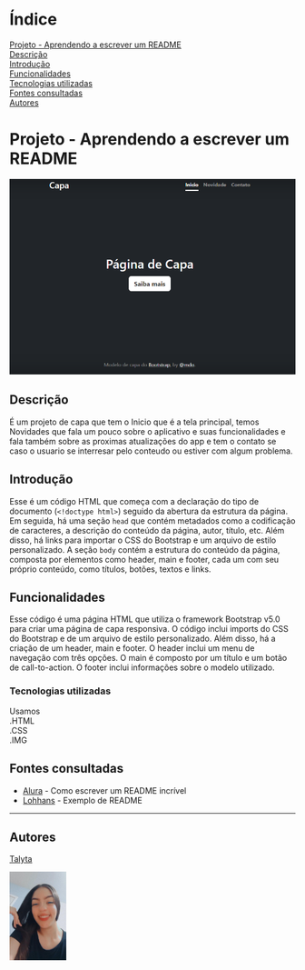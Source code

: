 # Índice

[Projeto - Aprendendo a escrever um README](#projeto---aprendendo-a-escrever-um-readme)  
[Descrição](#descri%C3%A7%C3%A3o)  
[Introdução](#introdu%C3%A7%C3%A3o)  
[Funcionalidades](#funcionalidades)  
[Tecnologias utilizadas](#tecnologias-utilizadas)  
[Fontes consultadas](#fontes-consultadas)  
[Autores](#autores)  

# Projeto - Aprendendo a escrever um README

![image info](https://github.com/poxxataly26/portfolio-pessoal/blob/main/Img/Capa.png)

## Descrição
É um projeto de capa que tem o Inicio que é a tela principal, temos Novidades que fala um pouco sobre o aplicativo e suas funcionalidades e fala também sobre as proximas atualizações do app e tem o contato se caso o usuario se interresar pelo conteudo ou estiver com algum problema.

## Introdução
Esse é um código HTML que começa com a declaração do tipo de documento (`<!doctype html>`) seguido da abertura da estrutura da página. Em seguida, há uma seção `head` que contém metadados como a codificação de caracteres, a descrição do conteúdo da página, autor, título, etc. Além disso, há links para importar o CSS do Bootstrap e um arquivo de estilo personalizado. A seção `body` contém a estrutura do conteúdo da página, composta por elementos como header, main e footer, cada um com seu próprio conteúdo, como títulos, botões, textos e links.

## Funcionalidades
Esse código é uma página HTML que utiliza o framework Bootstrap v5.0 para criar uma página de capa responsiva. O código inclui imports do CSS do Bootstrap e de um arquivo de estilo personalizado. Além disso, há a criação de um header, main e footer. O header inclui um menu de navegação com três opções. O main é composto por um título e um botão de call-to-action. O footer inclui informações sobre o modelo utilizado.

### Tecnologias utilizadas
Usamos   
.HTML  
.CSS  
.IMG  
## Fontes consultadas

* [Alura](https://www.alura.com.br/artigos/escrever-bom-readme) - Como escrever um README incrível
* [Lohhans](https://gist.github.com/lohhans/f8da0b147550df3f96914d3797e9fb89) - Exemplo de README
  
___
## Autores

[Talyta](https://github.com/poxxataly26/portfolio-pessoal) 

<img src="https://github.com/poxxataly26/portfolio-pessoal/blob/main/Img/foto.jpeg" width="100px">


